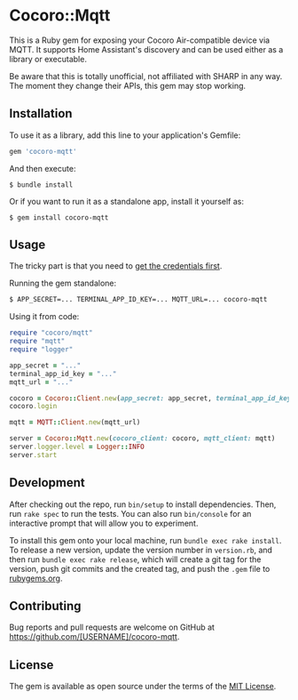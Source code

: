 # Cocoro::Mqtt

This is a Ruby gem for exposing your Cocoro Air-compatible device via MQTT.
It supports Home Assistant's discovery and can be used either as a library or executable.

Be aware that this is totally unofficial, not affiliated with SHARP in any way.
The moment they change their APIs, this gem may stop working.

## Installation

To use it as a library, add this line to your application's Gemfile:

```ruby
gem 'cocoro-mqtt'
```

And then execute:

    $ bundle install

Or if you want to run it as a standalone app, install it yourself as:

    $ gem install cocoro-mqtt

## Usage

The tricky part is that you need to
[get the credentials first](https://github.com/spect88/cocoro#getting-the-api-credentials).


Running the gem standalone:
```sh
$ APP_SECRET=... TERMINAL_APP_ID_KEY=... MQTT_URL=... cocoro-mqtt
```

Using it from code:
```ruby
require "cocoro/mqtt"
require "mqtt"
require "logger"

app_secret = "..."
terminal_app_id_key = "..."
mqtt_url = "..."

cocoro = Cocoro::Client.new(app_secret: app_secret, terminal_app_id_key: terminal_app_id_key)
cocoro.login

mqtt = MQTT::Client.new(mqtt_url)

server = Cocoro::Mqtt.new(cocoro_client: cocoro, mqtt_client: mqtt)
server.logger.level = Logger::INFO
server.start
```

## Development

After checking out the repo, run `bin/setup` to install dependencies. Then, run `rake spec` to run the tests. You can also run `bin/console` for an interactive prompt that will allow you to experiment.

To install this gem onto your local machine, run `bundle exec rake install`. To release a new version, update the version number in `version.rb`, and then run `bundle exec rake release`, which will create a git tag for the version, push git commits and the created tag, and push the `.gem` file to [rubygems.org](https://rubygems.org).

## Contributing

Bug reports and pull requests are welcome on GitHub at https://github.com/[USERNAME]/cocoro-mqtt.

## License

The gem is available as open source under the terms of the [MIT License](https://opensource.org/licenses/MIT).
